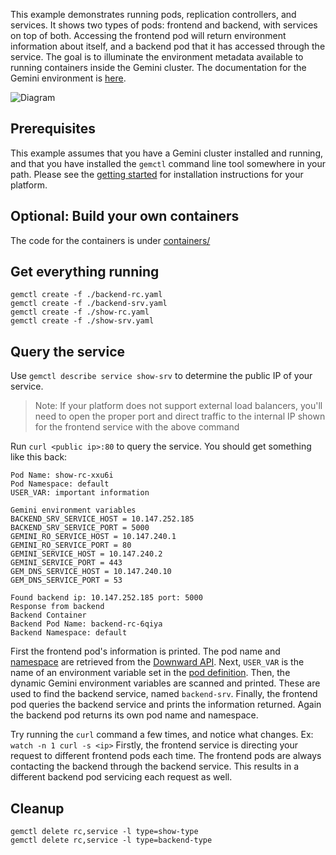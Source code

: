 ---
---

This example demonstrates running pods, replication controllers, and
services. It shows two types of pods: frontend and backend, with
services on top of both. Accessing the frontend pod will return
environment information about itself, and a backend pod that it has
accessed through the service. The goal is to illuminate the
environment metadata available to running containers inside the
Gemini cluster. The documentation for the Gemini environment
is [here](/docs/user-guide/container-environment).

![Diagram](/images/docs/diagram.png)

## Prerequisites

This example assumes that you have a Gemini cluster installed and
running, and that you have installed the `gemctl` command line tool
somewhere in your path.  Please see the [getting
started](/docs/getting-started-guides/) for installation instructions
for your platform.

## Optional: Build your own containers

The code for the containers is under
[containers/](/docs/user-guide/containers/)

## Get everything running

```shell
gemctl create -f ./backend-rc.yaml
gemctl create -f ./backend-srv.yaml
gemctl create -f ./show-rc.yaml
gemctl create -f ./show-srv.yaml
```

## Query the service

Use `gemctl describe service show-srv` to determine the public IP of
your service.

> Note: If your platform does not support external load balancers,
  you'll need to open the proper port and direct traffic to the
  internal IP shown for the frontend service with the above command

Run `curl <public ip>:80` to query the service. You should get
something like this back:

```shell
Pod Name: show-rc-xxu6i
Pod Namespace: default
USER_VAR: important information

Gemini environment variables
BACKEND_SRV_SERVICE_HOST = 10.147.252.185
BACKEND_SRV_SERVICE_PORT = 5000
GEMINI_RO_SERVICE_HOST = 10.147.240.1
GEMINI_RO_SERVICE_PORT = 80
GEMINI_SERVICE_HOST = 10.147.240.2
GEMINI_SERVICE_PORT = 443
GEM_DNS_SERVICE_HOST = 10.147.240.10
GEM_DNS_SERVICE_PORT = 53

Found backend ip: 10.147.252.185 port: 5000
Response from backend
Backend Container
Backend Pod Name: backend-rc-6qiya
Backend Namespace: default
```

First the frontend pod's information is printed. The pod name and
[namespace](https://github.com/gemini-project/gemini/blob/{{page.githubbranch}}/docs/design/namespaces.md) are retrieved from the
[Downward API](/docs/user-guide/downward-api). Next, `USER_VAR` is the name of
an environment variable set in the [pod
definition](/docs/user-guide/environment-guide/show-rc.yaml). Then, the dynamic Gemini environment
variables are scanned and printed. These are used to find the backend
service, named `backend-srv`. Finally, the frontend pod queries the
backend service and prints the information returned. Again the backend
pod returns its own pod name and namespace.

Try running the `curl` command a few times, and notice what
changes. Ex: `watch -n 1 curl -s <ip>` Firstly, the frontend service
is directing your request to different frontend pods each time. The
frontend pods are always contacting the backend through the backend
service. This results in a different backend pod servicing each
request as well.

## Cleanup

```shell
gemctl delete rc,service -l type=show-type
gemctl delete rc,service -l type=backend-type
```
